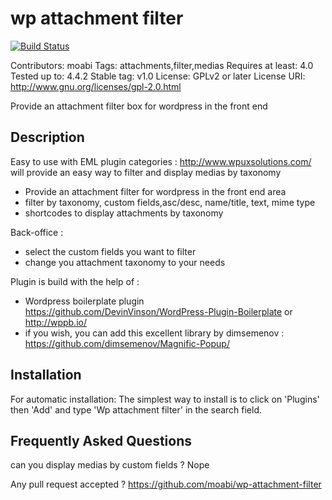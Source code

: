 # wp attachment filter

[![Build Status](https://travis-ci.org/moabi/wp-attachment-filter.svg?branch=master)](https://travis-ci.org/moabi/wp-attachment-filter)

Contributors: moabi
Tags: attachments,filter,medias
Requires at least: 4.0
Tested up to: 4.4.2
Stable tag: v1.0
License: GPLv2 or later
License URI: http://www.gnu.org/licenses/gpl-2.0.html

Provide an attachment filter box for wordpress in the front end


## Description
Easy to use with EML plugin categories : http://www.wpuxsolutions.com/
will provide an easy way to filter and display medias by taxonomy

* Provide an attachment filter for wordpress in the front end area
* filter by taxonomy, custom fields,asc/desc, name/title, text, mime type
* shortcodes to display attachments by taxonomy

Back-office :

* select the custom fields you want to filter
* change you attachment taxonomy to your needs

Plugin is build with the help of :

* Wordpress boilerplate plugin
  https://github.com/DevinVinson/WordPress-Plugin-Boilerplate or http://wppb.io/
* if you wish, you can add this excellent library by dimsemenov :
  https://github.com/dimsemenov/Magnific-Popup/


## Installation
For automatic installation:
The simplest way to install is to click on \'Plugins\' then \'Add\' and type \'Wp attachment filter\' in the search field.

## Frequently Asked Questions

can you display medias by custom fields ?
Nope

Any pull request accepted ?
https://github.com/moabi/wp-attachment-filter
